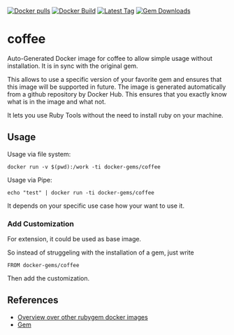 [![Docker pulls](https://img.shields.io/docker/pulls/rubygem/coffee.svg)](https://hub.docker.com/r/rubygem/coffee/)
[![Docker Build](https://img.shields.io/docker/automated/rubygem/coffee.svg)](https://hub.docker.com/r/rubygem/coffee/)
[![Latest Tag](https://img.shields.io/github/tag/docker-rubygem/coffee.svg)](https://hub.docker.com/r/rubygem/coffee/)
[![Gem Downloads](https://img.shields.io/gem/dt/coffee.svg)](https://rubygems.org/gems/coffee/)
# coffee

Auto-Generated Docker image for coffee to allow simple usage without installation.
It is in sync with the original gem.

This allows to use a specific version of your favorite gem and ensures that this image will be supported in future.
The image is generated automatically from a github repository by Docker Hub.
This ensures that you exactly know what is in the image and what not.

It lets you use Ruby Tools without the need to install ruby on your machine.

## Usage

Usage via file system:

`docker run -v $(pwd):/work -ti docker-gems/coffee`

Usage via Pipe:

`echo "test" | docker run -ti docker-gems/coffee`

It depends on your specific use case how your want to use it.

### Add Customization

For extension, it could be used as base image.

So instead of struggeling with the installation of a gem, just write

`FROM docker-gems/coffee`

Then add the customization.

## References

 - [Overview over other rubygem docker images](https://github.com/thinkbot/docker-rubygem)
 - [Gem](https://rubygems.org/gems/coffee/)
